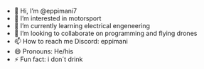 - 👋 Hi, I’m @eppimani7
- 👀 I’m interested in motorsport
- 🌱 I’m currently learning electrical engeneering
- 💞️ I’m looking to collaborate on programming and flying drones
- 📫 How to reach me Discord: eppimani
- 😄 Pronouns: He/his
- ⚡ Fun fact: i don´t drink

<!---
eppimani7/eppimani7 is a ✨ special ✨ repository because its `README.md` (this file) appears on your GitHub profile.
You can click the Preview link to take a look at your changes.
--->
